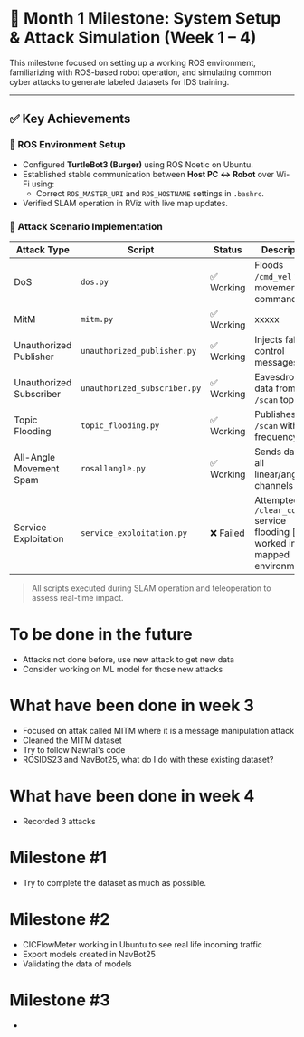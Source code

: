 # 📍 Month 1 Milestone: System Setup & Attack Simulation (Week 1 – 4)

This milestone focused on setting up a working ROS environment, familiarizing with ROS-based robot operation, and simulating common cyber attacks to generate labeled datasets for IDS training.

---

## ✅ Key Achievements

### 🤖 ROS Environment Setup
- Configured **TurtleBot3 (Burger)** using ROS Noetic on Ubuntu.
- Established stable communication between **Host PC ↔ Robot** over Wi-Fi using:
  - Correct `ROS_MASTER_URI` and `ROS_HOSTNAME` settings in `.bashrc`.
- Verified SLAM operation in RViz with live map updates.

### 🧪 Attack Scenario Implementation

| Attack Type              | Script                     | Status     | Description                                     |
|--------------------------|----------------------------|------------|-------------------------------------------------|
| DoS                      | `dos.py`              | ✅ Working | Floods `/cmd_vel` with movement commands        |
| MitM                      | `mitm.py`              | ✅ Working | xxxxx        |
| Unauthorized Publisher   | `unauthorized_publisher.py`| ✅ Working | Injects fake control messages                   |
| Unauthorized Subscriber  | `unauthorized_subscriber.py`| ✅ Working | Eavesdrops data from `/scan` topic              |
| Topic Flooding           | `topic_flooding.py`        | ✅ Working | Publishes to `/scan` with high frequency        |
| All-Angle Movement Spam  | `rosallangle.py`           | ✅ Working | Sends data to all linear/angular channels        |
| Service Exploitation     | `service_exploitation.py`  | ❌ Failed  | Attempted `/clear_costmap` service flooding [only worked in mapped environment]     |

> All scripts executed during SLAM operation and teleoperation to assess real-time impact.

# To be done in the future
-	Attacks not done before, use new attack to get new data
-	Consider working on ML model for those new attacks

# What have been done in week 3
- Focused on attak called MITM where it is a message manipulation attack
- Cleaned the MITM dataset
- Try to follow Nawfal's code
- ROSIDS23 and NavBot25, what do I do with these existing dataset?

# What have been done in week 4
- Recorded 3 attacks

# Milestone #1
- Try to complete the dataset as much as possible.


# Milestone #2
- CICFlowMeter working in Ubuntu to see real life incoming traffic
- Export models created in NavBot25
- Validating the data of models

# Milestone #3
- 
